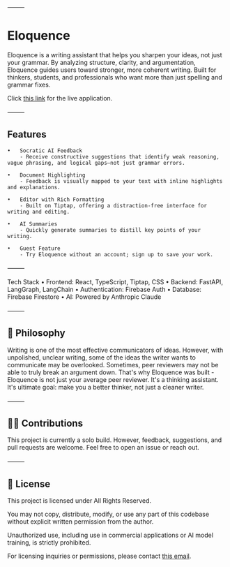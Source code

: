 ⸻

# Eloquence

Eloquence is a writing assistant that helps you sharpen your ideas, not just your grammar. By analyzing structure, clarity, and argumentation, Eloquence guides users toward stronger, more coherent writing. Built for thinkers, students, and professionals who want more than just spelling and grammar fixes.

Click [this link](https://eloquenceai.org) for the live application.

⸻

## Features

	•	Socratic AI Feedback
        - Receive constructive suggestions that identify weak reasoning, vague phrasing, and logical gaps—not just grammar errors.

	•	Document Highlighting
        - Feedback is visually mapped to your text with inline highlights and explanations.

	•	Editor with Rich Formatting
        - Built on Tiptap, offering a distraction-free interface for writing and editing.

	•	AI Summaries
        - Quickly generate summaries to distill key points of your writing.

	•	Guest Feature
        - Try Eloquence without an account; sign up to save your work.

⸻

Tech Stack
	•	Frontend: React, TypeScript, Tiptap, CSS
	•	Backend: FastAPI, LangGraph, LangChain
	•	Authentication: Firebase Auth
	•	Database: Firebase Firestore
	•	AI: Powered by Anthropic Claude

⸻

## 🧠 Philosophy

Writing is one of the most effective communicators of ideas. However, with unpolished, unclear writing, some of the ideas the writer wants to communicate may be overlooked. Sometimes, peer reviewers may not be able to truly break an argument down. That's why Eloquence was built - Eloquence is not just your average peer reviewer. It's a thinking assistant. It's ultimate goal: make you a better thinker, not just a cleaner writer.

⸻

## 🙋‍♀️ Contributions

This project is currently a solo build. However, feedback, suggestions, and pull requests are welcome. Feel free to open an issue or reach out.

⸻

## 📄 License

This project is licensed under All Rights Reserved.

You may not copy, distribute, modify, or use any part of this codebase without explicit written permission from the author.

Unauthorized use, including use in commercial applications or AI model training, is strictly prohibited.

For licensing inquiries or permissions, please contact [this email](mailto:the.joshua.saji@gmail.com).